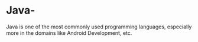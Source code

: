 # Java-
Java is one of the most commonly used programming languages, especially more in the domains like Android Development, etc.
